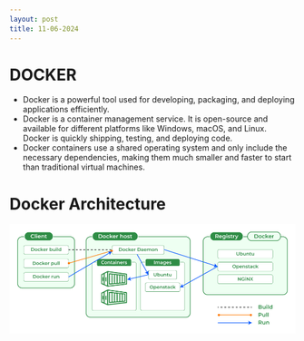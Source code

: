 ```yaml
---
layout: post
title: 11-06-2024
---  
```

#               DOCKER

- Docker is a powerful tool used for developing, packaging, and deploying applications efficiently. 
- Docker is a container management service. It is open-source and available for different platforms like Windows, macOS, and Linux. Docker is quickly shipping, testing, and deploying code.
- Docker containers use a shared operating system and only include the necessary dependencies, making them much smaller and faster to start than traditional virtual machines. 

# Docker Architecture

![](../images/Architecture-of-Docker.png)